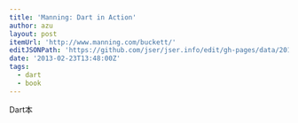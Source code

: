 ```yaml
---
title: 'Manning: Dart in Action'
author: azu
layout: post
itemUrl: 'http://www.manning.com/buckett/'
editJSONPath: 'https://github.com/jser/jser.info/edit/gh-pages/data/2013/02/index.json'
date: '2013-02-23T13:48:00Z'
tags:
  - dart
  - book
---
```

Dart本
